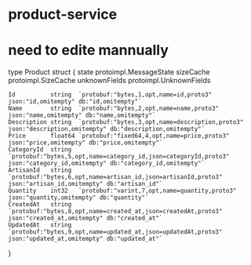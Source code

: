 # product-service
# need to edite mannually 
type Product struct {
	state         protoimpl.MessageState
	sizeCache     protoimpl.SizeCache
	unknownFields protoimpl.UnknownFields

	Id          string  `protobuf:"bytes,1,opt,name=id,proto3" json:"id,omitempty" db:"id,omitempty"`
	Name        string  `protobuf:"bytes,2,opt,name=name,proto3" json:"name,omitempty" db:"name,omitempty"`
	Description string  `protobuf:"bytes,3,opt,name=description,proto3" json:"description,omitempty" db:"description,omitempty"`
	Price       float64 `protobuf:"fixed64,4,opt,name=price,proto3" json:"price,omitempty" db:"price,omitempty"`
	CategoryId  string  `protobuf:"bytes,5,opt,name=category_id,json=categoryId,proto3" json:"category_id,omitempty" db:"category_id,omitempty"`
	ArtisanId   string  `protobuf:"bytes,6,opt,name=artisan_id,json=artisanId,proto3" json:"artisan_id,omitempty" db:"artisan_id"`
	Quantity    int32   `protobuf:"varint,7,opt,name=quantity,proto3" json:"quantity,omitempty" db:"quantity"`
	CreatedAt   string  `protobuf:"bytes,8,opt,name=created_at,json=createdAt,proto3" json:"created_at,omitempty" db:"created_at"`
	UpdatedAt   string  `protobuf:"bytes,9,opt,name=updated_at,json=updatedAt,proto3" json:"updated_at,omitempty" db:"updated_at"`
}

<!-- type Rating struct {
	state         protoimpl.MessageState
	sizeCache     protoimpl.SizeCache
	unknownFields protoimpl.UnknownFields

	Id        string  `protobuf:"bytes,1,opt,name=id,proto3" json:"id,omitempty" db:"id,omitempty"`
	ProductId string  `protobuf:"bytes,2,opt,name=product_id,json=productId,proto3" json:"product_id,omitempty" db:"product_id,omitempty"`
	UserId    string  `protobuf:"bytes,3,opt,name=user_id,json=userId,proto3" json:"user_id,omitempty" db:"user_id,omitempty"`
	Rating    float64 `protobuf:"fixed64,4,opt,name=rating,proto3" json:"rating,omitempty" db:"rating,omitempty"`
	Comment   string  `protobuf:"bytes,5,opt,name=comment,proto3" json:"comment,omitempty" db:"comment,omitempty"`
	CreatedAt string  `protobuf:"bytes,6,opt,name=created_at,json=createdAt,proto3" json:"created_at,omitempty" db:"created_at,omitpty"`
} -->
<!-- type Order struct {
	state         protoimpl.MessageState
	sizeCache     protoimpl.SizeCache
	unknownFields protoimpl.UnknownFields

	Id              string  `protobuf:"bytes,1,opt,name=id,proto3" json:"id,omitempty" db:"id,omitempty"`
	UserId          string  `protobuf:"bytes,2,opt,name=user_id,json=userId,proto3" json:"user_id,omitempty" db:"user_id,omitempty"`
	TotalAmount     float64 `protobuf:"fixed64,3,opt,name=total_amount,json=totalAmount,proto3" json:"total_amount,omitempty" db:"total_amount"`
	Status          string  `protobuf:"bytes,4,opt,name=status,proto3" json:"status,omitempty" db:"status"`
	ShippingAddress string  `protobuf:"bytes,5,opt,name=shipping_address,json=shippingAddress,proto3" json:"shipping_address,omitempty" db:"shippingAddres"`
	CreatedAt       string  `protobuf:"bytes,6,opt,name=created_at,json=createdAt,proto3" json:"created_at,omitempty" db:"created_at"`
	UpdatedAt       string  `protobuf:"bytes,7,opt,name=updated_at,json=updatedAt,proto3" json:"updated_at,omitempty" db:"updated_at"`
} -->
